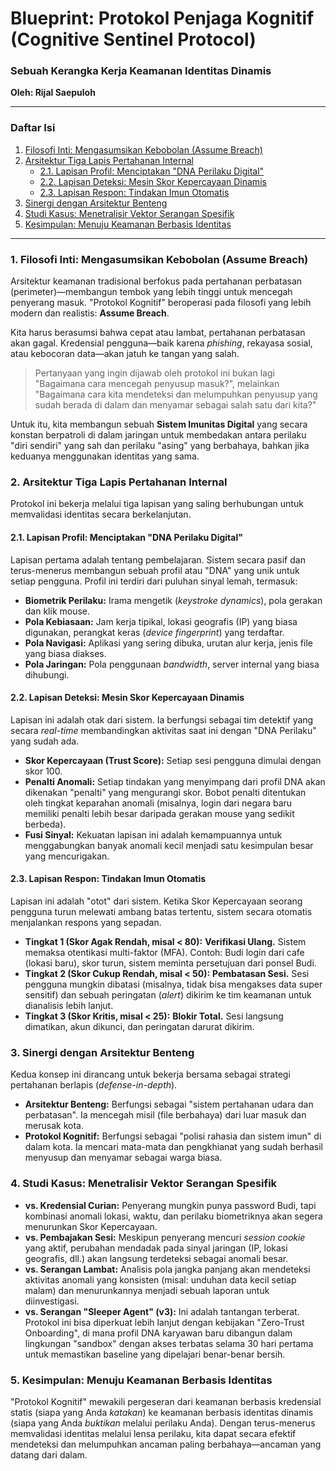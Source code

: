 # Blueprint: Protokol Penjaga Kognitif (Cognitive Sentinel Protocol)
### Sebuah Kerangka Kerja Keamanan Identitas Dinamis

**Oleh: Rijal Saepuloh**

---

### Daftar Isi
1.  [Filosofi Inti: Mengasumsikan Kebobolan (Assume Breach)](#1-filosofi-inti-mengasumsikan-kebobolan-assume-breach)
2.  [Arsitektur Tiga Lapis Pertahanan Internal](#2-arsitektur-tiga-lapis-pertahanan-internal)
    * [2.1. Lapisan Profil: Menciptakan "DNA Perilaku Digital"](#21-lapisan-profil-menciptakan-dna-perilaku-digital)
    * [2.2. Lapisan Deteksi: Mesin Skor Kepercayaan Dinamis](#22-lapisan-deteksi-mesin-skor-kepercayaan-dinamis)
    * [2.3. Lapisan Respon: Tindakan Imun Otomatis](#23-lapisan-respon-tindakan-imun-otomatis)
3.  [Sinergi dengan Arsitektur Benteng](#3-sinergi-dengan-arsitektur-benteng)
4.  [Studi Kasus: Menetralisir Vektor Serangan Spesifik](#4-studi-kasus-menetralisir-vektor-serangan-spesifik)
5.  [Kesimpulan: Menuju Keamanan Berbasis Identitas](#5-kesimpulan-menuju-keamanan-berbasis-identitas)

---

### 1. Filosofi Inti: Mengasumsikan Kebobolan (Assume Breach)

Arsitektur keamanan tradisional berfokus pada pertahanan perbatasan (perimeter)—membangun tembok yang lebih tinggi untuk mencegah penyerang masuk. "Protokol Kognitif" beroperasi pada filosofi yang lebih modern dan realistis: **Assume Breach**.

Kita harus berasumsi bahwa cepat atau lambat, pertahanan perbatasan akan gagal. Kredensial pengguna—baik karena *phishing*, rekayasa sosial, atau kebocoran data—akan jatuh ke tangan yang salah.

> Pertanyaan yang ingin dijawab oleh protokol ini bukan lagi "Bagaimana cara mencegah penyusup masuk?", melainkan "Bagaimana cara kita mendeteksi dan melumpuhkan penyusup yang sudah berada di dalam dan menyamar sebagai salah satu dari kita?"

Untuk itu, kita membangun sebuah **Sistem Imunitas Digital** yang secara konstan berpatroli di dalam jaringan untuk membedakan antara perilaku "diri sendiri" yang sah dan perilaku "asing" yang berbahaya, bahkan jika keduanya menggunakan identitas yang sama.

### 2. Arsitektur Tiga Lapis Pertahanan Internal

Protokol ini bekerja melalui tiga lapisan yang saling berhubungan untuk memvalidasi identitas secara berkelanjutan.

#### 2.1. Lapisan Profil: Menciptakan "DNA Perilaku Digital"
Lapisan pertama adalah tentang pembelajaran. Sistem secara pasif dan terus-menerus membangun sebuah profil atau "DNA" yang unik untuk setiap pengguna. Profil ini terdiri dari puluhan sinyal lemah, termasuk:
* **Biometrik Perilaku:** Irama mengetik (*keystroke dynamics*), pola gerakan dan klik mouse.
* **Pola Kebiasaan:** Jam kerja tipikal, lokasi geografis (IP) yang biasa digunakan, perangkat keras (*device fingerprint*) yang terdaftar.
* **Pola Navigasi:** Aplikasi yang sering dibuka, urutan alur kerja, jenis file yang biasa diakses.
* **Pola Jaringan:** Pola penggunaan *bandwidth*, server internal yang biasa dihubungi.

#### 2.2. Lapisan Deteksi: Mesin Skor Kepercayaan Dinamis
Lapisan ini adalah otak dari sistem. Ia berfungsi sebagai tim detektif yang secara *real-time* membandingkan aktivitas saat ini dengan "DNA Perilaku" yang sudah ada.
* **Skor Kepercayaan (Trust Score):** Setiap sesi pengguna dimulai dengan skor 100.
* **Penalti Anomali:** Setiap tindakan yang menyimpang dari profil DNA akan dikenakan "penalti" yang mengurangi skor. Bobot penalti ditentukan oleh tingkat keparahan anomali (misalnya, login dari negara baru memiliki penalti lebih besar daripada gerakan mouse yang sedikit berbeda).
* **Fusi Sinyal:** Kekuatan lapisan ini adalah kemampuannya untuk menggabungkan banyak anomali kecil menjadi satu kesimpulan besar yang mencurigakan.

#### 2.3. Lapisan Respon: Tindakan Imun Otomatis
Lapisan ini adalah "otot" dari sistem. Ketika Skor Kepercayaan seorang pengguna turun melewati ambang batas tertentu, sistem secara otomatis menjalankan respons yang sepadan.
* **Tingkat 1 (Skor Agak Rendah, misal < 80):** **Verifikasi Ulang.** Sistem memaksa otentikasi multi-faktor (MFA). Contoh: Budi login dari cafe (lokasi baru), skor turun, sistem meminta persetujuan dari ponsel Budi.
* **Tingkat 2 (Skor Cukup Rendah, misal < 50):** **Pembatasan Sesi.** Sesi pengguna mungkin dibatasi (misalnya, tidak bisa mengakses data super sensitif) dan sebuah peringatan (*alert*) dikirim ke tim keamanan untuk dianalisis lebih lanjut.
* **Tingkat 3 (Skor Kritis, misal < 25):** **Blokir Total.** Sesi langsung dimatikan, akun dikunci, dan peringatan darurat dikirim.

### 3. Sinergi dengan Arsitektur Benteng

Kedua konsep ini dirancang untuk bekerja bersama sebagai strategi pertahanan berlapis (*defense-in-depth*).
* **Arsitektur Benteng:** Berfungsi sebagai "sistem pertahanan udara dan perbatasan". Ia mencegah misil (file berbahaya) dari luar masuk dan merusak kota.
* **Protokol Kognitif:** Berfungsi sebagai "polisi rahasia dan sistem imun" di dalam kota. Ia mencari mata-mata dan pengkhianat yang sudah berhasil menyusup dan menyamar sebagai warga biasa.

### 4. Studi Kasus: Menetralisir Vektor Serangan Spesifik

* **vs. Kredensial Curian:** Penyerang mungkin punya password Budi, tapi kombinasi anomali lokasi, waktu, dan perilaku biometriknya akan segera menurunkan Skor Kepercayaan.
* **vs. Pembajakan Sesi:** Meskipun penyerang mencuri *session cookie* yang aktif, perubahan mendadak pada sinyal jaringan (IP, lokasi geografis, dll.) akan langsung terdeteksi sebagai anomali besar.
* **vs. Serangan Lambat:** Analisis pola jangka panjang akan mendeteksi aktivitas anomali yang konsisten (misal: unduhan data kecil setiap malam) dan menurunkannya menjadi sebuah laporan untuk diinvestigasi.
* **vs. Serangan "Sleeper Agent" (v3):** Ini adalah tantangan terberat. Protokol ini bisa diperkuat lebih lanjut dengan kebijakan "Zero-Trust Onboarding", di mana profil DNA karyawan baru dibangun dalam lingkungan "sandbox" dengan akses terbatas selama 30 hari pertama untuk memastikan baseline yang dipelajari benar-benar bersih.

### 5. Kesimpulan: Menuju Keamanan Berbasis Identitas

"Protokol Kognitif" mewakili pergeseran dari keamanan berbasis kredensial statis (siapa yang Anda *katakan*) ke keamanan berbasis identitas dinamis (siapa yang Anda *buktikan* melalui perilaku Anda). Dengan terus-menerus memvalidasi identitas melalui lensa perilaku, kita dapat secara efektif mendeteksi dan melumpuhkan ancaman paling berbahaya—ancaman yang datang dari dalam.
